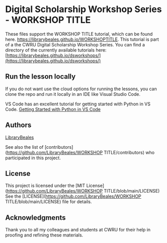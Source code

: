 # Digital Scholarship Workshop Series - WORKSHOP TITLE

These files support the WORKSHOP TITLE tutorial, which can be found here. https://librarybeales.github.io/WORKSHOPTITLE.  This tutorial is part of a the CWRU Digital Scholarship Workshop Series.  You can find a directory of the currently available tutorials here:  [https://librarybeales.github.io/dsworkshops/](https://librarybeales.github.io/dsworkshops/)


## Run the lesson locally

If you do not want use the cloud options for running the lessons, you can clone the repo and run it locally in an IDE like Visual Studio Code.  

VS Code has an excellent tutorial for getting started with Python in VS Code.
[Getting Started with Python in VS Code](https://code.visualstudio.com/docs/python/python-tutorial)

## Authors

[LibraryBeales](https://github.com/LibraryBeales)

See also the list of
[contributors](https://github.com/LibraryBeales/WORKSHOP TITLE/contributors)
who participated in this project.

## License

This project is licensed under the [MIT License](https://github.com/LibraryBeales/WORKSHOP TITLE/blob/main/LICENSE)
See the [LICENSE](https://github.com/LibraryBeales/WORKSHOP TITLE/blob/main/LICENSE) file for details.

## Acknowledgments

Thank you to all my colleagues and students at CWRU for their help in proofing and refining these materials.
